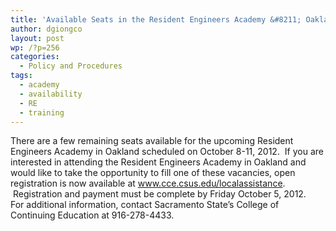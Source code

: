 ```yaml
---
title: 'Available Seats in the Resident Engineers Academy &#8211; Oakland (October 8-11, 2012)'
author: dgiongco
layout: post
wp: /?p=256
categories:
  - Policy and Procedures
tags:
  - academy
  - availability
  - RE
  - training
---
```

There are a few remaining seats available for the upcoming Resident Engineers Academy in Oakland scheduled on October 8-11, 2012.  If you are interested in attending the Resident Engineers Academy in Oakland and would like to take the opportunity to fill one of these vacancies, open registration is now available at www.cce.csus.edu/localassistance.  Registration and payment must be complete by Friday October 5, 2012.  
For additional information, contact Sacramento State&#8217;s College of Continuing Education at 916-278-4433.